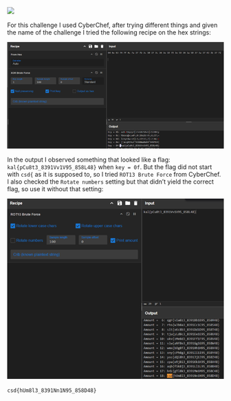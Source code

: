 <img src="https://github.com/raul-dunca/assets/blob/main/.images_CyberStudents-advent-of-ctf2024/day1_description.png">

For this challenge I used CyberChef, after trying different things and given the name of the challenge I tried the following recipe on the hex strings: 

<img src="https://github.com/raul-dunca/CyberStudents-advent-of-ctf2024/blob/main/.assets/day_1_info1.png">

In the output I observed something that looked like a flag: `kal{pCu8t3_8391Vv1V95_858L48}` when `key = 0f`. But the flag did not start with `csd{` as it is supposed to, so I tried `ROT13 Brute Force` from CyberChef. I also checked the `Rotate numbers` setting but that didn’t yield the correct flag, so use it without that setting:

<img src="https://github.com/raul-dunca/CyberStudents-advent-of-ctf2024/blob/main/.assets/day_1_info2.png">

`csd{hUm8l3_8391Nn1N95_858D48}`